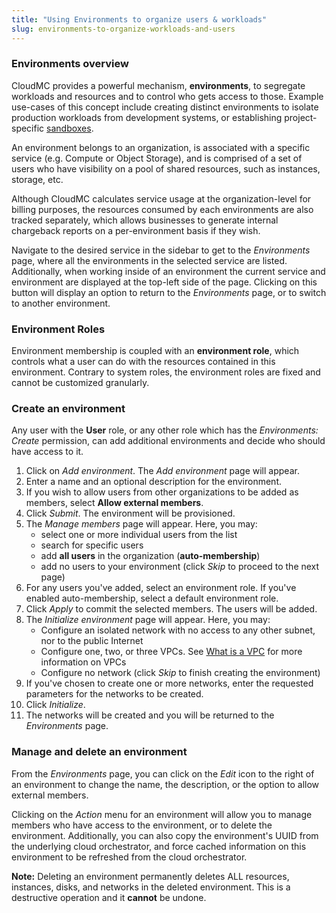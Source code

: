 ```yaml
---
title: "Using Environments to organize users & workloads"
slug: environments-to-organize-workloads-and-users
---
```



### Environments overview

CloudMC provides a powerful mechanism, **environments**, to segregate workloads and resources and to control who gets access to those. Example use-cases of this concept include creating distinct environments to isolate production workloads from development systems, or establishing project-specific [sandboxes](https://en.wikipedia.org/wiki/Sandbox_%28computer_security%29).

An environment belongs to an organization, is associated with a specific service (e.g. Compute or Object Storage), and is comprised of a set of users who have visibility on a pool of shared resources, such as instances, storage, etc.

Although CloudMC calculates service usage at the organization-level for billing purposes, the resources consumed by each environments are also tracked separately, which allows businesses to generate internal chargeback reports on a per-environment basis if they wish.

Navigate to the desired service in the sidebar to get to the *Environments* page, where all the environments in the selected service are listed.  Additionally, when working inside of an environment the current service and environment are displayed at the top-left side of the page.  Clicking on this button will display an option to return to the *Environments* page, or to switch to another environment.

### Environment Roles

Environment membership is coupled with an **environment role**, which controls what a user can do with the resources contained in this environment. Contrary to system roles, the environment roles are fixed and cannot be customized granularly.

### Create an environment

Any user with the **User** role, or any other role which has the *Environments: Create* permission, can add additional environments and decide who should have access to it.

1. Click on *Add environment*.  The *Add environment* page will appear.
1. Enter a name and an optional description for the environment.
1. If you wish to allow users from other organizations to be added as members, select **Allow external members**.
1. Click *Submit*.  The environment will be provisioned.
1. The *Manage members* page will appear.  Here, you may:
   - select one or more individual users from the list
   - search for specific users
   - add **all users** in the organization (**auto-membership**)
   - add no users to your environment (click *Skip* to proceed to the next page)
1. For any users you've added, select an environment role.  If you've enabled auto-membership, select a default environment role.
1. Click *Apply* to commit the selected members.  The users will be added.
1. The *Initialize environment* page will appear.  Here, you may:
   - Configure an isolated network with no access to any other subnet, nor to the public Internet
   - Configure one, two, or three VPCs.  See [What is a VPC](what-is-a-vpc.md) for more information on VPCs
   - Configure no network (click *Skip* to finish creating the environment)
1. If you've chosen to create one or more networks, enter the requested parameters for the networks to be created.
1. Click *Initialize*.
1. The networks will be created and you will be returned to the *Environments* page.

### Manage and delete an environment

From the *Environments* page, you can click on the *Edit* icon to the right of an environment to change the name, the description, or the option to allow external members.

Clicking on the *Action* menu for an environment will allow you to manage members who have access to the environment, or to delete the environment.  Additionally, you can also copy the environment's UUID from the underlying cloud orchestrator, and force cached information on this environment to be refreshed from the cloud orchestrator.

**Note:** Deleting an environment permanently deletes ALL resources, instances, disks, and networks in the deleted environment.  This is a destructive operation and it **cannot** be undone.
